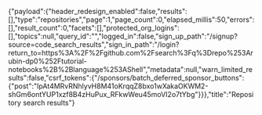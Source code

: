 {"payload":{"header_redesign_enabled":false,"results":[],"type":"repositories","page":1,"page_count":0,"elapsed_millis":50,"errors":[],"result_count":0,"facets":[],"protected_org_logins":[],"topics":null,"query_id":"","logged_in":false,"sign_up_path":"/signup?source=code_search_results","sign_in_path":"/login?return_to=https%3A%2F%2Fgithub.com%2Fsearch%3Fq%3Drepo%253Arubin-dp0%252Ftutorial-notebooks%2B%2Blanguage%253AShell","metadata":null,"warn_limited_results":false,"csrf_tokens":{"/sponsors/batch_deferred_sponsor_buttons":{"post":"IpAt4MRvRNhlyvH8M41oKrqqZ8bxo1wXakaOKWM2-shGm6ontYUP1xzf8B4zHuPux_RFkwWeu45moVI2o7tYbg"}}},"title":"Repository search results"}
